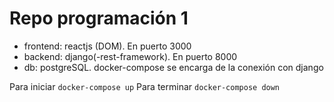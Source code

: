 # Repo programación 1
* frontend: reactjs (DOM). En puerto 3000
* backend: django(-rest-framework). En puerto 8000
* db: postgreSQL. docker-compose se encarga de la conexión con django

Para iniciar `docker-compose up`
Para terminar `docker-compose down`
